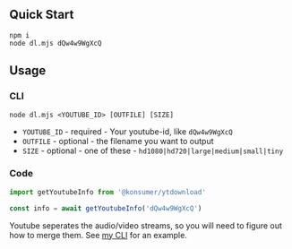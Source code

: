 ## Quick Start

```
npm i
node dl.mjs dQw4w9WgXcQ
```

## Usage

### CLI

```
node dl.mjs <YOUTUBE_ID> [OUTFILE] [SIZE]
```

- `YOUTUBE_ID` - required - Your youtube-id, like `dQw4w9WgXcQ`
- `OUTFILE` - optional - the filename you want to output
- `SIZE` - optional - one of these - `hd1080|hd720|large|medium|small|tiny`


### Code

```js
import getYoutubeInfo from '@konsumer/ytdownload'

const info = await getYoutubeInfo('dQw4w9WgXcQ')

```

Youtube seperates the audio/video streams, so you will need to figure out how to merge them. See [my CLI](dl.mjs) for an example.